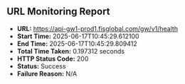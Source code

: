 ## URL Monitoring Report

- **URL:** https://api-gw1-prod1.fisglobal.com/gw/v1/health
- **Start Time:** 2025-06-17T10:45:29.612100
- **End Time:** 2025-06-17T10:45:29.809412
- **Total Time Taken:** 0.197312 seconds
- **HTTP Status Code:** 200
- **Status:** Success
- **Failure Reason:** N/A
